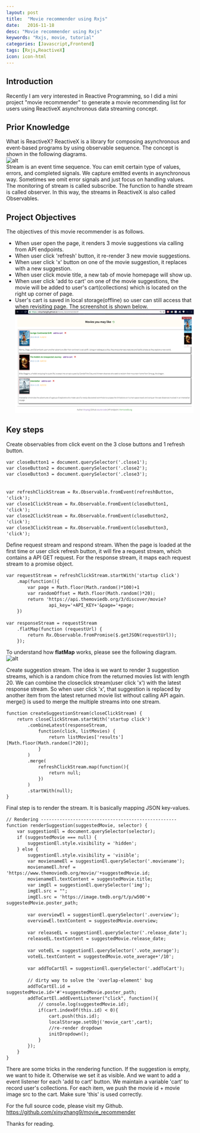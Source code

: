 ```yaml
---
layout: post
title:  "Movie recommender using Rxjs"
date:   2016-11-18
desc: "Movie recommender using Rxjs"
keywords: "Rxjs, movie, tutorial"
categories: [Javascript,Frontend]
tags: [Rxjs,ReactiveX]
icon: icon-html
---
```

## Introduction
Recently I am very interested in Reactive Programming, so I did a mini project "movie recommender" to generate a movie recommending list for users using ReactiveX asynchronous data streaming concept.

## Prior Knowledge
What is ReactiveX?
ReactiveX is a library for composing asynchronous and event-based programs by using observable sequence. The concept is shown in the following diagrams.  
![alt](https://segmentfault.com/image?src=http://i.imgur.com/cL4MOsS.png&objectId=1190000004293922&token=7a0e3538a8320e9e2ecdbc7cb8e8c096)  
Stream is an event time sequence. You can emit certain type of values, errors, and completed signals. We capture emitted events in asynchronous way. Sometimes we omit error signals and just focus on handling values. The monitoring of stream is called subscribe. The function to handle stream is called observer. In this way, the streams in ReactiveX is also called Observables.  

## Project Objectives
The objectives of this movie recommender is as follows.
* When user open the page, it renders 3 movie suggestions via calling from API endpoints.  
* When user click 'refresh' button, it re-render 3 new movie suggestions.  
* When user click 'x' button on one of the movie suggestion, it replaces with a new suggestion.  
* When user click movie title, a new tab of movie homepage will show up.  
* When user click 'add to cart' on one of the movie suggestions, the movie will be added to user's cart(collections) which is located on the right up corner of page.  
* User's cart is saved in local storage(offline) so user can still access that when revisiting page.
The screenshot is shown below.  
![alt](https://raw.githubusercontent.com/xinyzhang9/movie_recommender/master/movie2.png)

## Key steps
Create observables from click event on the 3 close buttons and 1 refresh button.  
```
var closeButton1 = document.querySelector('.close1');
var closeButton2 = document.querySelector('.close2');
var closeButton3 = document.querySelector('.close3');


var refreshClickStream = Rx.Observable.fromEvent(refreshButton, 'click');
var close1ClickStream = Rx.Observable.fromEvent(closeButton1, 'click');
var close2ClickStream = Rx.Observable.fromEvent(closeButton2, 'click');
var close3ClickStream = Rx.Observable.fromEvent(closeButton3, 'click');
```

Define request stream and respond stream.  When the page is loaded at the first time or user click refresh button, it will fire a request stream, which contains a API GET request. For the response stream, it maps each request stream to a promise object.  
```
var requestStream = refreshClickStream.startWith('startup click')
    .map(function(){
        var page = Math.floor(Math.random()*100)+1
        var randomOffset = Math.floor(Math.random()*20);
        return 'https://api.themoviedb.org/3/discover/movie?
                api_key='+API_KEY+'&page='+page;
    })

var responseStream = requestStream
    .flatMap(function (requestUrl) {
        return Rx.Observable.fromPromise($.getJSON(requestUrl));
    });
```

To understand how **flatMap** works, please see the following diagram.  
![alt](https://segmentfault.com/image?src=http://i.imgur.com/Hi3zNzJ.png&objectId=1190000004293922&token=e2d14a0bb39789fbea2aecf7abc4fcd0)  

Create suggestion stream. The idea is we want to render 3 suggestion streams, which is a random chice from the returned movies list with length 20. We can combine the closeclick stream(user click 'x') with the latest response stream. So when user click 'x', that suggestion is replaced by another item from the latest returned movie list without calling API again. merge() is used to merge the multiple streams into one stream.  
```
function createSuggestionStream(closeClickStream) {
    return closeClickStream.startWith('startup click')
        .combineLatest(responseStream,             
            function(click, listMovies) {
                return listMovies['results'][Math.floor(Math.random()*20)];
            }
        )
        .merge(
            refreshClickStream.map(function(){ 
                return null;
            })
        )
        .startWith(null);
}
```

Final step is to render the stream. It is basically mapping JSON key-values.  
```
// Rendering ---------------------------------------------------
function renderSuggestion(suggestedMovie, selector) {
    var suggestionEl = document.querySelector(selector);
    if (suggestedMovie === null) {
        suggestionEl.style.visibility = 'hidden';
    } else {
        suggestionEl.style.visibility = 'visible';
        var movienameEl = suggestionEl.querySelector('.moviename');
        movienameEl.href = 'https://www.themoviedb.org/movie/'+suggestedMovie.id;
        movienameEl.textContent = suggestedMovie.title;
        var imgEl = suggestionEl.querySelector('img');
        imgEl.src = "";
        imgEl.src = 'https://image.tmdb.org/t/p/w500'+ suggestedMovie.poster_path;

        var overviewEl = suggestionEl.querySelector('.overview');
        overviewEl.textContent = suggestedMovie.overview;

        var releaseEL = suggestionEl.querySelector('.release_date');
        releaseEL.textContent = suggestedMovie.release_date;

        var voteEL = suggestionEl.querySelector('.vote_average');
        voteEL.textContent = suggestedMovie.vote_average+'/10';

        var addToCartEl = suggestionEl.querySelector('.addToCart');

        // dirty way to solve the 'overlap-element' bug
        addToCartEl.id = suggestedMovie.id+'#'+suggestedMovie.poster_path;
        addToCartEl.addEventListener("click", function(){
            // console.log(suggestedMovie.id);
            if(cart.indexOf(this.id) < 0){
                cart.push(this.id);
                localStorage.setObj('movie_cart',cart);
                //re-render dropdown
                initDropdown();
            }
        });
    }
}
```

There are some tricks in the rendering function. If the suggestion is empty, we want to hide it. Otherwise we set it as visible. And we want to add a event listener for each 'add to cart' button. We maintain a variable 'cart' to record user's collections. For each item, we push the movie id + movie image src to the cart. Make sure 'this' is used correctly.

For the full source code, please visit my Github.
https://github.com/xinyzhang9/movie_recommender

Thanks for reading.
